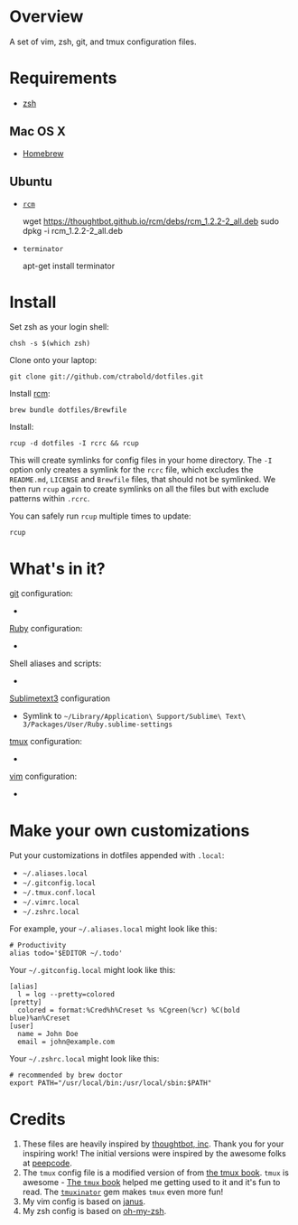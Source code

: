 # Overview

A set of vim, zsh, git, and tmux configuration files.


# Requirements

- [zsh](http://www.zsh.org/)

## Mac OS X

- [Homebrew](https://github.com/Homebrew/homebrew/wiki/Installation)

## Ubuntu

- [`rcm`](http://thoughtbot.github.io/rcm/)

    wget https://thoughtbot.github.io/rcm/debs/rcm_1.2.2-2_all.deb
    sudo dpkg -i rcm_1.2.2-2_all.deb

- `terminator`

    apt-get install terminator


# Install

Set zsh as your login shell:

    chsh -s $(which zsh)

Clone onto your laptop:

    git clone git://github.com/ctrabold/dotfiles.git

Install [rcm](https://github.com/thoughtbot/rcm):

    brew bundle dotfiles/Brewfile

Install:

    rcup -d dotfiles -I rcrc && rcup

This will create symlinks for config files in your home directory. The `-I`
option only creates a symlink for the `rcrc` file, which excludes the `README.md`, `LICENSE` and `Brewfile` files, that should not be symlinked.
We then run `rcup` again to create symlinks on all the files but with exclude patterns within `.rcrc`.

You can safely run `rcup` multiple times to update:

    rcup


# What's in it?

[git](http://git-scm.com/) configuration:

*

[Ruby](https://www.ruby-lang.org/en/) configuration:

*

Shell aliases and scripts:

*

[Sublimetext3]() configuration

* Symlink to `~/Library/Application\ Support/Sublime\ Text\ 3/Packages/User/Ruby.sublime-settings`

[tmux](http://robots.thoughtbot.com/a-tmux-crash-course)
configuration:

*

[vim](http://www.vim.org/) configuration:

*


# Make your own customizations

Put your customizations in dotfiles appended with `.local`:

* `~/.aliases.local`
* `~/.gitconfig.local`
* `~/.tmux.conf.local`
* `~/.vimrc.local`
* `~/.zshrc.local`

For example, your `~/.aliases.local` might look like this:

    # Productivity
    alias todo='$EDITOR ~/.todo'

Your `~/.gitconfig.local` might look like this:

    [alias]
      l = log --pretty=colored
    [pretty]
      colored = format:%Cred%h%Creset %s %Cgreen(%cr) %C(bold blue)%an%Creset
    [user]
      name = John Doe
      email = john@example.com

Your `~/.zshrc.local` might look like this:

    # recommended by brew doctor
    export PATH="/usr/local/bin:/usr/local/sbin:$PATH"


# Credits

1. These files are heavily inspired by [thoughtbot, inc](http://thoughtbot.com/community). Thank you for your inspiring work!
The initial versions were inspired by the awesome folks at [peepcode](https://peepcode.com/products/advanced-command-line).
2. The `tmux` config file is a modified version of from [the tmux book](http://media.pragprog.com/titles/bhtmux/code/workflows/tmux.conf).
`tmux` is awesome - [The `tmux` book](http://pragprog.com/book/bhtmux/tmux) helped me getting used to it and it's fun to read.
The [`tmuxinator`](https://github.com/aziz/tmuxinator) gem makes `tmux` even more fun!
3. My vim config is based on [janus](https://github.com/carlhuda/janus).
4. My zsh config is based on [oh-my-zsh](https://github.com/robbyrussell/oh-my-zsh).
